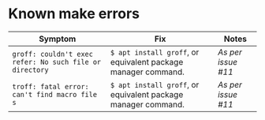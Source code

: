 # Known make errors

| Symptom | Fix | Notes |
| ------- | --- | ----- |
| `groff: couldn't exec refer: No such file or directory` | `$ apt install groff`, or equivalent package manager command. | *As per issue #11* |
| `troff: fatal error: can't find macro file s` | `$ apt install groff`, or equivalent package manager command. | *As per issue #11* |
